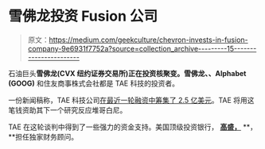 # 雪佛龙投资 Fusion 公司

> 原文：<https://medium.com/geekculture/chevron-invests-in-fusion-company-9e6931f7752a?source=collection_archive---------15----------------------->

石油巨头**雪佛龙(CVX 纽约证券交易所)**正在投资核聚变。雪佛龙、**、Alphabet (GOOG)** 和住友商事株式会社都是 TAE 科技的投资者。

一份新闻稿称，TAE 科技公司[在最近一轮融资中筹集了 2.5 亿美元](https://tae.com/tae-technologies-exceeds-fusion-reactor-performance-goals-by-250-as-company-closes-250-million-financing-round-totaling-1-2-billion-to-date/)。TAE 将用这笔钱资助其下一个研究反应堆哥白尼。

TAE 在这轮谈判中得到了一些强力的资金支持。美国顶级投资银行， [**高盛，**](https://medium.datadriveninvestor.com/is-goldman-sachs-gs-recession-resistant-d43b65a1b0a7) **，**担任独家财务顾问。